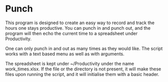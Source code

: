 # Punch

This program is designed to create an easy way to record and track the hours one stays productive. You can punch in and punch out, and the program will then echo the current time to a spreadsheet under Productivity. 

One can only punch in and out as many times as they would like. 
The script works with a text based menu as well as with arguments.

The spreadsheet is kept under ~/Productivity under the name work_times.xlsx. If the file or the directory is not present, it will make these files upon running the script, and it will initialise them with a basic header. 


